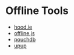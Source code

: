 # Offline Tools

* [hood.ie](http://hood.ie/)
* [offline.js](http://github.hubspot.com/offline/docs/welcome/)
* [pouchdb](http://pouchdb.com/)
* [upup](https://www.talater.com/upup/)





































 







